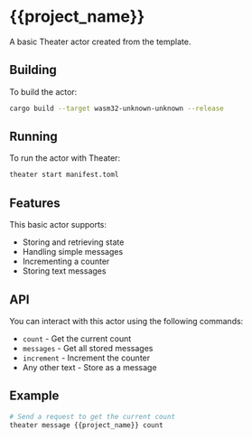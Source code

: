 # {{project_name}}

A basic Theater actor created from the template.

## Building

To build the actor:

```bash
cargo build --target wasm32-unknown-unknown --release
```

## Running

To run the actor with Theater:

```bash
theater start manifest.toml
```

## Features

This basic actor supports:

- Storing and retrieving state
- Handling simple messages
- Incrementing a counter
- Storing text messages

## API

You can interact with this actor using the following commands:

- `count` - Get the current count
- `messages` - Get all stored messages
- `increment` - Increment the counter
- Any other text - Store as a message

## Example

```bash
# Send a request to get the current count
theater message {{project_name}} count
```
